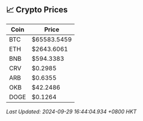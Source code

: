 ## 📈 Crypto Prices

| Coin | Price |
| ---- | ----- |
| BTC | $65583.5459 |
| ETH | $2643.6061 |
| BNB | $594.3383 |
| CRV | $0.2985 |
| ARB | $0.6355 |
| OKB | $42.2486 |
| DOGE | $0.1264 |

_Last Updated: 2024-09-29 16:44:04.934 +0800 HKT_